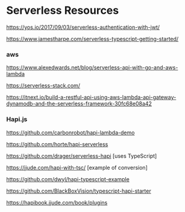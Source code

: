# Serverless Resources

https://yos.io/2017/09/03/serverless-authentication-with-jwt/

https://www.jamestharpe.com/serverless-typescript-getting-started/

### aws

https://www.alexedwards.net/blog/serverless-api-with-go-and-aws-lambda

https://serverless-stack.com/

https://itnext.io/build-a-restful-api-using-aws-lambda-api-gateway-dynamodb-and-the-serverless-framework-30fc68e08a42

### Hapi.js

https://github.com/carbonrobot/hapi-lambda-demo

https://github.com/horte/hapi-serverless

https://github.com/drager/serverless-hapi [uses TypeScript]

https://jjude.com/hapi-with-tsc/ [example of conversion]

https://github.com/dwyl/hapi-typescript-example

https://github.com/BlackBoxVision/typescript-hapi-starter

https://hapibook.jjude.com/book/plugins
